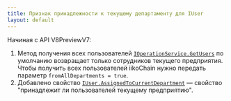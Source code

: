 ```yaml
---
title: Признак принадлежности к текущему департаменту для IUser 
layout: default
---
```


Начиная с API V8PreviewV7:
1. Метод получения всех пользователей [`IOperationService.GetUsers`](https://iiko.github.io/front.api.sdk/v8/html/M_Resto_Front_Api_IOperationService_GetUsers.htm) по умолчанию возвращает только сотрудников текущего предприятия. Чтобы получить всех пользователей iikoChain нужно передать параметр `fromAllDepartments = true`.
1. Добавлено свойство [`IUser.AssignedToCurrentDepartment`](https://iiko.github.io/front.api.sdk/v8/html/P_Resto_Front_Api_Data_Security_IUser_AssignedToCurrentDepartment.htm) — свойство "принадлежит ли пользователей текущему предприятию".